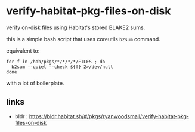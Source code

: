 # verify-habitat-pkg-files-on-disk

verify on-disk files using Habitat's stored BLAKE2 sums.

this is a simple bash script that uses coreutils `b2sum` command.

equivalent to:

```
for f in /hab/pkgs/*/*/*/*/FILES ; do
  b2sum --quiet --check ${f} 2>/dev/null
done
```

with a lot of boilerplate.

## links

- bldr : https://bldr.habitat.sh/#/pkgs/ryanwoodsmall/verify-habitat-pkg-files-on-disk
